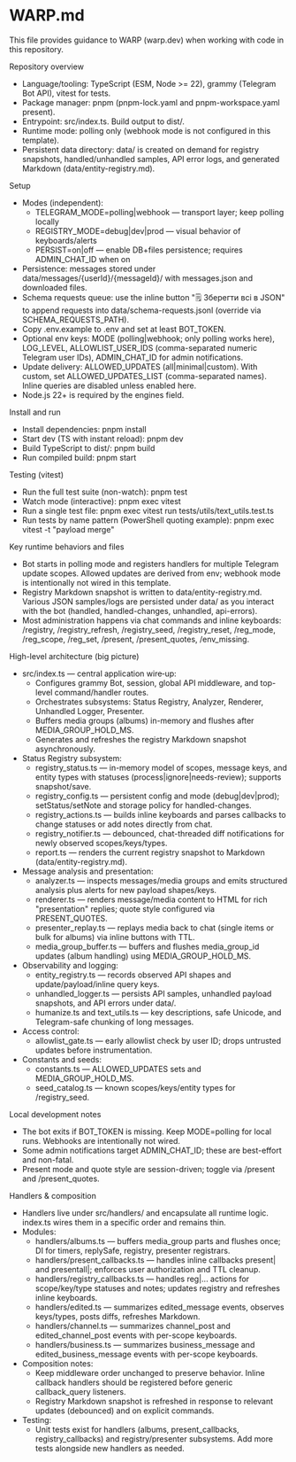 # WARP.md

This file provides guidance to WARP (warp.dev) when working with code in this repository.

Repository overview
- Language/tooling: TypeScript (ESM, Node >= 22), grammy (Telegram Bot API), vitest for tests.
- Package manager: pnpm (pnpm-lock.yaml and pnpm-workspace.yaml present).
- Entrypoint: src/index.ts. Build output to dist/.
- Runtime mode: polling only (webhook mode is not configured in this template).
- Persistent data directory: data/ is created on demand for registry snapshots, handled/unhandled samples, API error logs, and generated Markdown (data/entity-registry.md).

Setup
- Modes (independent):
  - TELEGRAM_MODE=polling|webhook — transport layer; keep polling locally
  - REGISTRY_MODE=debug|dev|prod — visual behavior of keyboards/alerts
  - PERSIST=on|off — enable DB+files persistence; requires ADMIN_CHAT_ID when on
- Persistence: messages stored under data/messages/{userId}/{messageId}/ with messages.json and downloaded files.
- Schema requests queue: use the inline button "🗒 Зберегти всі в JSON" to append requests into data/schema-requests.jsonl (override via SCHEMA_REQUESTS_PATH).
- Copy .env.example to .env and set at least BOT_TOKEN.
- Optional env keys: MODE (polling|webhook; only polling works here), LOG_LEVEL, ALLOWLIST_USER_IDS (comma-separated numeric Telegram user IDs), ADMIN_CHAT_ID for admin notifications.
- Update delivery: ALLOWED_UPDATES (all|minimal|custom). With custom, set ALLOWED_UPDATES_LIST (comma-separated names). Inline queries are disabled unless enabled here.
- Node.js 22+ is required by the engines field.

Install and run
- Install dependencies:
  pnpm install
- Start dev (TS with instant reload):
  pnpm dev
- Build TypeScript to dist/:
  pnpm build
- Run compiled build:
  pnpm start

Testing (vitest)
- Run the full test suite (non-watch):
  pnpm test
- Watch mode (interactive):
  pnpm exec vitest
- Run a single test file:
  pnpm exec vitest run tests/utils/text_utils.test.ts
- Run tests by name pattern (PowerShell quoting example):
  pnpm exec vitest -t "payload merge"

Key runtime behaviors and files
- Bot starts in polling mode and registers handlers for multiple Telegram update scopes. Allowed updates are derived from env; webhook mode is intentionally not wired in this template.
- Registry Markdown snapshot is written to data/entity-registry.md. Various JSON samples/logs are persisted under data/ as you interact with the bot (handled, handled-changes, unhandled, api-errors).
- Most administration happens via chat commands and inline keyboards: /registry, /registry_refresh, /registry_seed, /registry_reset, /reg_mode, /reg_scope, /reg_set, /present, /present_quotes, /env_missing.

High-level architecture (big picture)
- src/index.ts — central application wire‑up:
  - Configures grammy Bot, session, global API middleware, and top-level command/handler routes.
  - Orchestrates subsystems: Status Registry, Analyzer, Renderer, Unhandled Logger, Presenter.
  - Buffers media groups (albums) in-memory and flushes after MEDIA_GROUP_HOLD_MS.
  - Generates and refreshes the registry Markdown snapshot asynchronously.
- Status Registry subsystem:
  - registry_status.ts — in-memory model of scopes, message keys, and entity types with statuses (process|ignore|needs-review); supports snapshot/save.
  - registry_config.ts — persistent config and mode (debug|dev|prod); setStatus/setNote and storage policy for handled-changes.
  - registry_actions.ts — builds inline keyboards and parses callbacks to change statuses or add notes directly from chat.
  - registry_notifier.ts — debounced, chat-threaded diff notifications for newly observed scopes/keys/types.
  - report.ts — renders the current registry snapshot to Markdown (data/entity-registry.md).
- Message analysis and presentation:
  - analyzer.ts — inspects messages/media groups and emits structured analysis plus alerts for new payload shapes/keys.
  - renderer.ts — renders message/media content to HTML for rich "presentation" replies; quote style configured via PRESENT_QUOTES.
  - presenter_replay.ts — replays media back to chat (single items or bulk for albums) via inline buttons with TTL.
  - media_group_buffer.ts — buffers and flushes media_group_id updates (album handling) using MEDIA_GROUP_HOLD_MS.
- Observability and logging:
  - entity_registry.ts — records observed API shapes and update/payload/inline query keys.
  - unhandled_logger.ts — persists API samples, unhandled payload snapshots, and API errors under data/.
  - humanize.ts and text_utils.ts — key descriptions, safe Unicode, and Telegram-safe chunking of long messages.
- Access control:
  - allowlist_gate.ts — early allowlist check by user ID; drops untrusted updates before instrumentation.
- Constants and seeds:
  - constants.ts — ALLOWED_UPDATES sets and MEDIA_GROUP_HOLD_MS.
  - seed_catalog.ts — known scopes/keys/entity types for /registry_seed.

Local development notes
- The bot exits if BOT_TOKEN is missing. Keep MODE=polling for local runs. Webhooks are intentionally not wired.
- Some admin notifications target ADMIN_CHAT_ID; these are best-effort and non-fatal.
- Present mode and quote style are session-driven; toggle via /present and /present_quotes.

Handlers & composition
- Handlers live under src/handlers/ and encapsulate all runtime logic. index.ts wires them in a specific order and remains thin.
- Modules:
  - handlers/albums.ts — buffers media_group parts and flushes once; DI for timers, replySafe, registry, presenter registrars.
  - handlers/present_callbacks.ts — handles inline callbacks present|<id> and presentall|<bulkId>; enforces user authorization and TTL cleanup.
  - handlers/registry_callbacks.ts — handles reg|... actions for scope/key/type statuses and notes; updates registry and refreshes inline keyboards.
  - handlers/edited.ts — summarizes edited_message events, observes keys/types, posts diffs, refreshes Markdown.
  - handlers/channel.ts — summarizes channel_post and edited_channel_post events with per-scope keyboards.
  - handlers/business.ts — summarizes business_message and edited_business_message events with per-scope keyboards.
- Composition notes:
  - Keep middleware order unchanged to preserve behavior. Inline callback handlers should be registered before generic callback_query listeners.
  - Registry Markdown snapshot is refreshed in response to relevant updates (debounced) and on explicit commands.
- Testing:
  - Unit tests exist for handlers (albums, present_callbacks, registry_callbacks) and registry/presenter subsystems. Add more tests alongside new handlers as needed.
